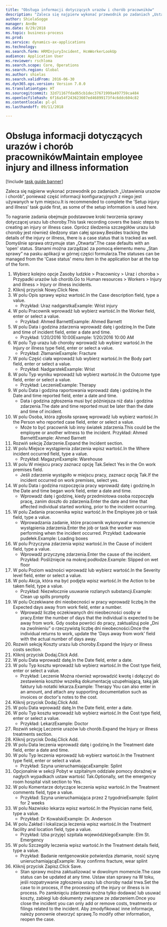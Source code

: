 ```yaml
--- 
title: "Obsługa informacji dotyczących urazów i chorób pracowników"
description: "Zaleca się najpierw wykonać przewodnik po zadaniach „Ustawienia urazów i chorób”, ponieważ część informacji konfiguracyjnych z niego jest używanych w tym miejscu."
author: ShielaSogge
manager: AnnBe
ms.date: 8/29/2018
ms.topic: business-process
ms.prod: 
ms.service: dynamics-ax-applications
ms.technology: 
ms.search.form: HRMInjuryIncident, HcmWorkerLookUp
audience: Application User
ms.reviewer: rschloma
ms.search.scope: Core, Operations
ms.search.region: Global
ms.author: shielas
ms.search.validFrom: 2016-06-30
ms.dyn365.ops.version: Version 7.0.0
ms.translationtype: HT
ms.sourcegitcommit: 32d71167fdad65cb1dec37671999a497759ca484
ms.openlocfilehash: 6f16a54f243623607ed46899173f4c6ddc604c82
ms.contentlocale: pl-pl
ms.lasthandoff: 09/11/2018

---
```

# <a name="maintain-employee-injury-and-illness-information"></a><span data-ttu-id="8c5a0-103">Obsługa informacji dotyczących urazów i chorób pracowników</span><span class="sxs-lookup"><span data-stu-id="8c5a0-103">Maintain employee injury and illness information</span></span>

[!include [task guide banner](../../includes/task-guide-banner.md)]

<span data-ttu-id="8c5a0-104">Zaleca się najpierw wykonać przewodnik po zadaniach „Ustawienia urazów i chorób”, ponieważ część informacji konfiguracyjnych z niego jest używanych w tym miejscu.</span><span class="sxs-lookup"><span data-stu-id="8c5a0-104">It is recommended to complete the 'Setup injury and illness' task guide first, as some of the setup information is used here.</span></span> 



<span data-ttu-id="8c5a0-105">To nagranie zadania obejmuje podstawowe kroki tworzenia sprawy dotyczącej urazu lub choroby.</span><span class="sxs-lookup"><span data-stu-id="8c5a0-105">This task recording covers the basic steps to creating an injury or illness case.</span></span> <span data-ttu-id="8c5a0-106">Oprócz śledzenia szczegółów urazu lub choroby jest również śledzony stan całej sprawy.</span><span class="sxs-lookup"><span data-stu-id="8c5a0-106">Besides tracking the details of the injury or illness, there is a case status that is tracked as well.</span></span>  <span data-ttu-id="8c5a0-107">Domyślnie sprawa otrzymuje stan „Otwarta”.</span><span class="sxs-lookup"><span data-stu-id="8c5a0-107">The case defaults with an 'open' status.</span></span>  <span data-ttu-id="8c5a0-108">Stanami można zarządzać za pomocą elementu menu „Stan sprawy” na pasku aplikacji w górnej części formularza.</span><span class="sxs-lookup"><span data-stu-id="8c5a0-108">The statuses can be managed from the 'Case status' menu item in the application bar at the top of the form.</span></span>

1. <span data-ttu-id="8c5a0-109">Wybierz kolejno opcje Zasoby ludzkie > Pracownicy > Uraz i choroba > Przypadki urazów lub chorób.</span><span class="sxs-lookup"><span data-stu-id="8c5a0-109">Go to Human resources > Workers > Injury and illness > Injury or illness incidents.</span></span>
2. <span data-ttu-id="8c5a0-110">Kliknij przycisk Nowy.</span><span class="sxs-lookup"><span data-stu-id="8c5a0-110">Click New.</span></span>
3. <span data-ttu-id="8c5a0-111">W polu Opis sprawy wpisz wartość.</span><span class="sxs-lookup"><span data-stu-id="8c5a0-111">In the Case description field, type a value.</span></span>
    * <span data-ttu-id="8c5a0-112">Przykład: Uraz nadgarstka</span><span class="sxs-lookup"><span data-stu-id="8c5a0-112">Example:  Wrist injury</span></span>  
4. <span data-ttu-id="8c5a0-113">W polu Pracownik wprowadź lub wybierz wartość.</span><span class="sxs-lookup"><span data-stu-id="8c5a0-113">In the Worker field, enter or select a value.</span></span>
    * <span data-ttu-id="8c5a0-114">Przykład: Ahmed Barnett</span><span class="sxs-lookup"><span data-stu-id="8c5a0-114">Example: Ahmed Barnett</span></span>  
5. <span data-ttu-id="8c5a0-115">W polu Data i godzina zdarzenia wprowadź datę i godzinę.</span><span class="sxs-lookup"><span data-stu-id="8c5a0-115">In the Date and time of incident field, enter a date and time.</span></span>
    * <span data-ttu-id="8c5a0-116">Przykład: 1/20/2016 10:00</span><span class="sxs-lookup"><span data-stu-id="8c5a0-116">Example:  1/20/2016 10:00 AM</span></span>  
6. <span data-ttu-id="8c5a0-117">W polu Typ urazu lub choroby wprowadź lub wybierz wartość.</span><span class="sxs-lookup"><span data-stu-id="8c5a0-117">In the Injury or illness type field, enter or select a value.</span></span>
    * <span data-ttu-id="8c5a0-118">Przykład: Złamanie</span><span class="sxs-lookup"><span data-stu-id="8c5a0-118">Example:  Fracture</span></span>  
7. <span data-ttu-id="8c5a0-119">W polu Część ciała wprowadź lub wybierz wartość.</span><span class="sxs-lookup"><span data-stu-id="8c5a0-119">In the Body part field, enter or select a value.</span></span>
    * <span data-ttu-id="8c5a0-120">Przykład: Nadgarstek</span><span class="sxs-lookup"><span data-stu-id="8c5a0-120">Example:  Wrist</span></span>  
8. <span data-ttu-id="8c5a0-121">W polu Typ wyniku wprowadź lub wybierz wartość.</span><span class="sxs-lookup"><span data-stu-id="8c5a0-121">In the Outcome type field, enter or select a value.</span></span>
    * <span data-ttu-id="8c5a0-122">Przykład: Leczenie</span><span class="sxs-lookup"><span data-stu-id="8c5a0-122">Example:  Therapy</span></span>  
9. <span data-ttu-id="8c5a0-123">W polu Data i godzina raportowania wprowadź datę i godzinę.</span><span class="sxs-lookup"><span data-stu-id="8c5a0-123">In the Date and time reported field, enter a date and time.</span></span>
    * <span data-ttu-id="8c5a0-124">Data i godzina zgłoszenia musi być późniejsza niż data i godzina zdarzenia.</span><span class="sxs-lookup"><span data-stu-id="8c5a0-124">The date and time reported must be later than the date and time of incident.</span></span>  
10. <span data-ttu-id="8c5a0-125">W polu Osoba, która zgłosiła sprawę wprowadź lub wybierz wartość.</span><span class="sxs-lookup"><span data-stu-id="8c5a0-125">In the Person who reported case field, enter or select a value.</span></span>
    * <span data-ttu-id="8c5a0-126">Może to być pracownik lub inny światek zdarzenia.</span><span class="sxs-lookup"><span data-stu-id="8c5a0-126">This could be the employee or another witness to the incident.</span></span>  <span data-ttu-id="8c5a0-127">Przykład: Ahmed Barnett</span><span class="sxs-lookup"><span data-stu-id="8c5a0-127">Example: Ahmed Barnett</span></span>  
11. <span data-ttu-id="8c5a0-128">Rozwiń sekcję Zdarzenie.</span><span class="sxs-lookup"><span data-stu-id="8c5a0-128">Expand the Incident section.</span></span>
12. <span data-ttu-id="8c5a0-129">W polu Miejsce wystąpienia zdarzenia wpisz wartość.</span><span class="sxs-lookup"><span data-stu-id="8c5a0-129">In the Where incident occurred field, type a value.</span></span>
    * <span data-ttu-id="8c5a0-130">Przykład: Magazyn</span><span class="sxs-lookup"><span data-stu-id="8c5a0-130">Example:  Warehouse</span></span>  
13. <span data-ttu-id="8c5a0-131">W polu W miejscu pracy zaznacz opcję Tak.</span><span class="sxs-lookup"><span data-stu-id="8c5a0-131">Select Yes in the On work premises field.</span></span>
    * <span data-ttu-id="8c5a0-132">Jeśli zdarzenie wystąpiło w miejscu pracy, zaznacz opcję Tak.</span><span class="sxs-lookup"><span data-stu-id="8c5a0-132">If the incident occurred on work premises, select yes.</span></span>  
14. <span data-ttu-id="8c5a0-133">W polu Data i godzina rozpoczęcia pracy wprowadź datę i godzinę.</span><span class="sxs-lookup"><span data-stu-id="8c5a0-133">In the Date and time began work field, enter a date and time.</span></span>
    * <span data-ttu-id="8c5a0-134">Wprowadź datę i godzinę, kiedy przedmiotowa osoba rozpoczęła pracę, zanim doszło do zdarzenia.</span><span class="sxs-lookup"><span data-stu-id="8c5a0-134">Enter the date and time that affected individual started working, prior to the incident occurring.</span></span>  
15. <span data-ttu-id="8c5a0-135">W polu Zadania pracownika wpisz wartość.</span><span class="sxs-lookup"><span data-stu-id="8c5a0-135">In the Employee job or task field, type a value.</span></span>
    * <span data-ttu-id="8c5a0-136">Wprowadzania zadanie, które pracownik wykonywał w momencie wystąpienia zdarzenia.</span><span class="sxs-lookup"><span data-stu-id="8c5a0-136">Enter the job or task the worker was performing when the incident occurred.</span></span>  <span data-ttu-id="8c5a0-137">Przykład: Ładowanie pudełek.</span><span class="sxs-lookup"><span data-stu-id="8c5a0-137">Example:  Loading boxes</span></span>  
16. <span data-ttu-id="8c5a0-138">W polu Przyczyna zdarzenia wpisz wartość.</span><span class="sxs-lookup"><span data-stu-id="8c5a0-138">In the Cause of incident field, type a value.</span></span>
    * <span data-ttu-id="8c5a0-139">Wprowadź przyczynę zdarzenia.</span><span class="sxs-lookup"><span data-stu-id="8c5a0-139">Enter the cause of the incident.</span></span>  <span data-ttu-id="8c5a0-140">Przykład: Pośliźnięcie na mokrej podłodze.</span><span class="sxs-lookup"><span data-stu-id="8c5a0-140">Example:  Slipped on wet floor</span></span>  
17. <span data-ttu-id="8c5a0-141">W polu Poziom ważności wprowadź lub wybierz wartość.</span><span class="sxs-lookup"><span data-stu-id="8c5a0-141">In the Severity level field, enter or select a value.</span></span>
18. <span data-ttu-id="8c5a0-142">W polu Akcja, która ma być podjęta wpisz wartość.</span><span class="sxs-lookup"><span data-stu-id="8c5a0-142">In the Action to be taken field, type a value.</span></span>
    * <span data-ttu-id="8c5a0-143">Przykład: Niezwłocznie usuwanie rozlanych substancji.</span><span class="sxs-lookup"><span data-stu-id="8c5a0-143">Example:  Clean up spills promptly</span></span>  
19. <span data-ttu-id="8c5a0-144">W polu Oczekiwane dni nieobecności w pracy wprowadź liczbę.</span><span class="sxs-lookup"><span data-stu-id="8c5a0-144">In the Expected days away from work field, enter a number.</span></span>
    * <span data-ttu-id="8c5a0-145">Wprowadź liczbę oczekiwanych dni nieobecności osoby w pracy.</span><span class="sxs-lookup"><span data-stu-id="8c5a0-145">Enter the number of days that the individual is expected to be away from work.</span></span>  <span data-ttu-id="8c5a0-146">Gdy osoba powróci do pracy, zaktualizuj pole „Dni na zwolnieniu” o rzeczywistą liczbę dni nieobecności.</span><span class="sxs-lookup"><span data-stu-id="8c5a0-146">Once the individual returns to work, update the 'Days away from work' field with the actual number of days away.</span></span>  
20. <span data-ttu-id="8c5a0-147">Rozwiń sekcję Koszty urazu lub choroby.</span><span class="sxs-lookup"><span data-stu-id="8c5a0-147">Expand the Injury or illness costs section.</span></span>
21. <span data-ttu-id="8c5a0-148">Kliknij przycisk Dodaj.</span><span class="sxs-lookup"><span data-stu-id="8c5a0-148">Click Add.</span></span>
22. <span data-ttu-id="8c5a0-149">W polu Data wprowadź datę.</span><span class="sxs-lookup"><span data-stu-id="8c5a0-149">In the Date field, enter a date.</span></span>
23. <span data-ttu-id="8c5a0-150">W polu Typ kosztu wprowadź lub wybierz wartość.</span><span class="sxs-lookup"><span data-stu-id="8c5a0-150">In the Cost type field, enter or select a value.</span></span>
    * <span data-ttu-id="8c5a0-151">Przykład:  Leczenie    Można również wprowadzić kwotę i dołączyć do zestawienia kosztów wszelką dokumentację uzupełniającą, taką jak faktury lub notatki lekarza.</span><span class="sxs-lookup"><span data-stu-id="8c5a0-151">Example:  Therapy    You can also enter in an amount, and attach any supporting documentation such as invoices or doctor's notes to the cost.</span></span>  
24. <span data-ttu-id="8c5a0-152">Kliknij przycisk Dodaj.</span><span class="sxs-lookup"><span data-stu-id="8c5a0-152">Click Add.</span></span>
25. <span data-ttu-id="8c5a0-153">W polu Data wprowadź datę.</span><span class="sxs-lookup"><span data-stu-id="8c5a0-153">In the Date field, enter a date.</span></span>
26. <span data-ttu-id="8c5a0-154">W polu Typ kosztu wprowadź lub wybierz wartość.</span><span class="sxs-lookup"><span data-stu-id="8c5a0-154">In the Cost type field, enter or select a value.</span></span>
    * <span data-ttu-id="8c5a0-155">Przykład: Lekarz</span><span class="sxs-lookup"><span data-stu-id="8c5a0-155">Example: Doctor</span></span>  
27. <span data-ttu-id="8c5a0-156">Rozwiń sekcję Leczenie urazów lub chorób.</span><span class="sxs-lookup"><span data-stu-id="8c5a0-156">Expand the Injury or illness treatments section.</span></span>
28. <span data-ttu-id="8c5a0-157">Kliknij przycisk Dodaj.</span><span class="sxs-lookup"><span data-stu-id="8c5a0-157">Click Add.</span></span>
29. <span data-ttu-id="8c5a0-158">W polu Data leczenia wprowadź datę i godzinę.</span><span class="sxs-lookup"><span data-stu-id="8c5a0-158">In the Treatment date field, enter a date and time.</span></span>
30. <span data-ttu-id="8c5a0-159">W polu Typ leczenia wprowadź lub wybierz wartość.</span><span class="sxs-lookup"><span data-stu-id="8c5a0-159">In the Treatment type field, enter or select a value.</span></span>
    * <span data-ttu-id="8c5a0-160">Przykład: Szyna unieruchamiająca</span><span class="sxs-lookup"><span data-stu-id="8c5a0-160">Example:  Splint</span></span>  
31. <span data-ttu-id="8c5a0-161">Opcjonalnie w sekcji Pobyt w szpitalnym oddziale pomocy doraźnej w nagłych wypadkach ustaw wartość Tak.</span><span class="sxs-lookup"><span data-stu-id="8c5a0-161">Optionally, set the emergency room hospital visit section to Yes.</span></span>
32. <span data-ttu-id="8c5a0-162">W polu Komentarze dotyczące leczenia wpisz wartość.</span><span class="sxs-lookup"><span data-stu-id="8c5a0-162">In the Treatment comments field, type a value.</span></span>
    * <span data-ttu-id="8c5a0-163">Przykład: Szyna unieruchamiająca przez 2 tygodnie</span><span class="sxs-lookup"><span data-stu-id="8c5a0-163">Example:  Splint for 2 weeks</span></span>  
33. <span data-ttu-id="8c5a0-164">W polu Nazwisko lekarza wpisz wartość.</span><span class="sxs-lookup"><span data-stu-id="8c5a0-164">In the Physician name field, type a value.</span></span>
    * <span data-ttu-id="8c5a0-165">Przykład:  Dr Kowalski</span><span class="sxs-lookup"><span data-stu-id="8c5a0-165">Example:  Dr. Anderson</span></span>  
34. <span data-ttu-id="8c5a0-166">W polu Zakład i lokalizacja leczenia wpisz wartość.</span><span class="sxs-lookup"><span data-stu-id="8c5a0-166">In the Treatment facility and location field, type a value.</span></span>
    * <span data-ttu-id="8c5a0-167">Przykład: Izba przyjęć szpitala wojewódzkiego</span><span class="sxs-lookup"><span data-stu-id="8c5a0-167">Example:  Elm St. Emergency</span></span>  
35. <span data-ttu-id="8c5a0-168">W polu Szczegóły leczenia wpisz wartość.</span><span class="sxs-lookup"><span data-stu-id="8c5a0-168">In the Treatment details field, type a value.</span></span>
    * <span data-ttu-id="8c5a0-169">Przykład: Badanie rentgenowskie potwierdza złamanie, nosić szynę unieruchamiającą</span><span class="sxs-lookup"><span data-stu-id="8c5a0-169">Example:  Xray confirms fracture, wear splint</span></span>  
36. <span data-ttu-id="8c5a0-170">Kliknij przycisk Zapisz.</span><span class="sxs-lookup"><span data-stu-id="8c5a0-170">Click Save.</span></span>
    * <span data-ttu-id="8c5a0-171">Stan sprawy można zaktualizować w dowolnym momencie.</span><span class="sxs-lookup"><span data-stu-id="8c5a0-171">The case status can be updated at any time.</span></span>  <span data-ttu-id="8c5a0-172">Ustaw stan sprawy na W toku, jeśli rozpatrywanie zgłoszenia urazu lub choroby nadal trwa.</span><span class="sxs-lookup"><span data-stu-id="8c5a0-172">Set the case to in process, if the processing of the injury or illness is in process.</span></span>  <span data-ttu-id="8c5a0-173">Po zamknięciu zdarzenia można tylko dodawać lub usuwać koszty, zabiegi lub dokumenty związane ze zdarzeniem.</span><span class="sxs-lookup"><span data-stu-id="8c5a0-173">Once you close the incident you can only add or remove costs, treatments or filings related to the incident.</span></span>  <span data-ttu-id="8c5a0-174">Aby zmodyfikować inne informacje, należy ponownie otworzyć sprawę.</span><span class="sxs-lookup"><span data-stu-id="8c5a0-174">To modify other information, reopen the case.</span></span>  


